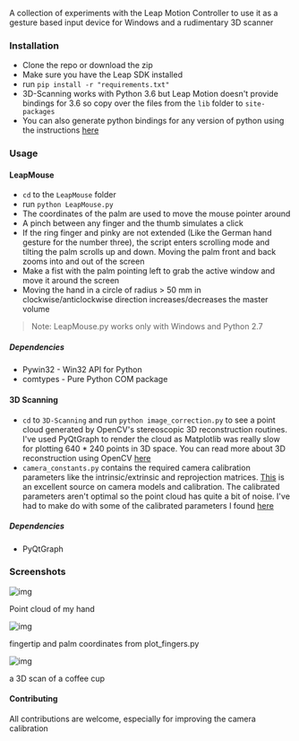 A collection of experiments with the Leap Motion Controller to use it as a gesture based input device for Windows and a rudimentary 3D scanner

### Installation
* Clone the repo or download the zip
* Make sure you have the Leap SDK installed
* run `pip install -r "requirements.txt"`
* 3D-Scanning works with Python 3.6 but Leap Motion doesn't provide bindings for 3.6 so copy over the files from the `lib` folder to `site-packages`
* You can also generate python bindings for any version of python using the instructions [here](https://support.leapmotion.com/hc/en-us/articles/223784048-Generating-a-Python-3-3-0-Wrapper-with-SWIG-2-0-9)

### Usage
#### LeapMouse
*  `cd` to the `LeapMouse` folder
* run `python LeapMouse.py`
* The coordinates of the palm are used to move the mouse pointer around
* A pinch between any finger and the thumb simulates a click
* If the ring finger and pinky are not extended (Like the German hand gesture for the number three), the script enters scrolling mode and tilting the palm scrolls up and down. Moving the palm front and back zooms into and out of the screen
* Make a fist with the palm pointing left to grab the active window and move it around the screen
* Moving the hand in a circle of radius > 50 mm in clockwise/anticlockwise direction increases/decreases the master volume

> Note:  LeapMouse.py works only with Windows and Python 2.7

##### Dependencies
* Pywin32 - Win32 API for Python
* comtypes - Pure Python COM package

#### 3D Scanning

*  `cd` to `3D-Scanning` and run `python image_correction.py` to see a point cloud generated by OpenCV's stereoscopic 3D reconstruction routines. I've used PyQtGraph to render the cloud as Matplotlib was really slow for plotting 640 * 240 points in 3D space. You can read more about 3D reconstruction using OpenCV [here](https://docs.opencv.org/3.0-beta/doc/py_tutorials/py_calib3d/py_table_of_contents_calib3d/py_table_of_contents_calib3d.html)
* `camera_constants.py` contains the required camera calibration parameters like the intrinsic/extrinsic and reprojection matrices.  [This](http://www.cs.toronto.edu/~fidler/slides/2017/CSC420/lecture10.pdf) is an excellent source on camera models and calibration. The calibrated parameters aren't optimal so the point cloud has quite a bit of noise. I've had to make do with some of the calibrated parameters I found [here](https://www.ripublication.com/ijaer17/ijaerv12n16_69.pdf)

##### Dependencies
* PyQtGraph

### Screenshots
![img](https://i.imgur.com/7u83hjH.gif)

Point cloud of my hand

![img](https://i.imgur.com/ayRYZRi.gif)

fingertip and palm coordinates from plot_fingers.py

![img](https://i.imgur.com/SXojja9.png)

a 3D scan of a coffee cup

#### Contributing
All contributions are welcome, especially for improving the camera calibration